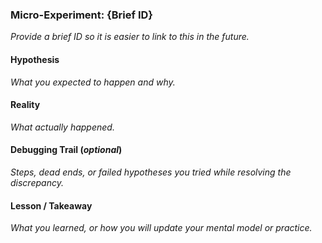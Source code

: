 ### Micro-Experiment: {Brief ID}
_Provide a brief ID so it is easier to link to this in the future._
#### Hypothesis
_What you expected to happen and why._  

#### Reality
_What actually happened._

#### Debugging Trail (_optional_)
_Steps, dead ends, or failed hypotheses you tried while resolving the discrepancy._

#### Lesson / Takeaway
_What you learned, or how you will update your mental model or practice._

